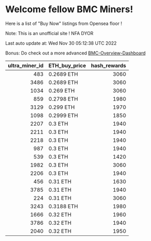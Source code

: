 # Welcome fellow BMC Miners!
Here is a list of "Buy Now" listings from Opensea floor !

Note: This is an unofficial site ! NFA DYOR

Last auto update at: Wed Nov 30 05:12:38 UTC 2022

Bonus: Do check out a more advanced [BMC-Overview-Dashboard](https://dune.com/defifunk/BMC-Overview-Dashboard)


|   ultra_miner_id | ETH_buy_price   |   hash_rewards |
|-----------------:|:----------------|---------------:|
|              483 | 0.2689 ETH      |           3060 |
|             3486 | 0.2689 ETH      |           3060 |
|             1034 | 0.269 ETH       |           3060 |
|              859 | 0.2798 ETH      |           1980 |
|             3129 | 0.299 ETH       |           1970 |
|             1098 | 0.2999 ETH      |           1850 |
|             2207 | 0.3 ETH         |           1940 |
|             2211 | 0.3 ETH         |           1940 |
|             2218 | 0.3 ETH         |           1940 |
|              987 | 0.3 ETH         |           1940 |
|              539 | 0.3 ETH         |           1420 |
|             1982 | 0.3 ETH         |           3060 |
|             2206 | 0.3 ETH         |           1940 |
|              456 | 0.31 ETH        |           1630 |
|             3785 | 0.31 ETH        |           1940 |
|              224 | 0.31 ETH        |           3060 |
|             3243 | 0.3188 ETH      |           1980 |
|             1666 | 0.32 ETH        |           1960 |
|             3786 | 0.32 ETH        |           1940 |
|             2040 | 0.32 ETH        |           1950 |